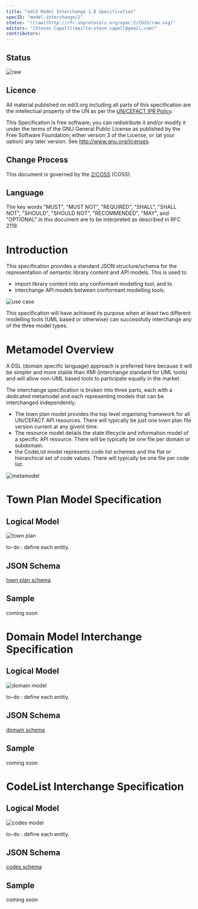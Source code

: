 ```yaml
---
title: "edi3 Model Interchange 1.0 Specification"
specID: "model-interchange/1"
status: "![raw](http://rfc.unprotocols.org/spec:2/COSS/raw.svg)"
editors: "[Steven Capell](mailto:steve.capell@gmail.com)"
contributors: 
---
```


## Status

![raw](http://rfc.unprotocols.org/spec:2/COSS/raw.svg)

## Licence

All material published on edi3.org including all parts of this specification are the intellectual property of the UN as per the [UN/CEFACT IPR Policy](https://www.unece.org/fileadmin/DAM/cefact/cf_plenary/plenary12/ECE_TRADE_C_CEFACT_2010_20_Rev2E_UpdatedIPRpolicy.pdf).

This Specification is free software; you can redistribute it and/or modify it under the terms of the GNU General Public License as published by the Free Software Foundation; either version 3 of the License, or (at your option) any later version. See http://www.gnu.org/licenses.
 
## Change Process

This document is governed by the [2/COSS](http://rfc.unprotocols.org/spec:2/COSS/) (COSS).

## Language

The key words "MUST", "MUST NOT", "REQUIRED", "SHALL", "SHALL NOT", "SHOULD", "SHOULD NOT", "RECOMMENDED", "MAY", and "OPTIONAL" 
in this document are to be interpreted as described in RFC 2119.

# Introduction

This specification provides a standard JSON structure/schema for the representation of semantic library content and API models. This is used to

* import library content into any conformant modelling tool, and to
* interchange API models between conformant modelling tools.

![use case](use-case.png)

This specification will have achieved its purpose when at least two different modelling tools (UML based or otherwise) can successfully interchange any of the three model types.

# Metamodel Overview

A DSL (domain specific language) approach is preferred here because it will be simpler and more stable than XMI (interchange standard for UML tools) and will allow non-UML based tools to participate equally in the market.

The interchange specification is broken into three parts, each with a dedicated metamodel and each representing models that can be interchanged independently.

* The  town plan model provides the top level organising framework for all UN/CEFACT API resources. There will typically be just one town plan file version current at any givent time.
* The resource model details the state lifecycle and information model of a specific API resource.  There will be typically be one file per domain or subdomain.
* the CodeList model represents code list schemes and the flat or hierarchical set of code values.  There will typically be one file per code list.

![metamodel](overview-metamodel.png)


# Town Plan Model Specification

## Logical Model

![town plan](townplan-metamodel.png)

to-do : define each entity.

## JSON Schema

[town plan schema](townplan-schema.json)

## Sample

coming soon

# Domain Model Interchange Specification

## Logical Model

![domain model](domain-metamodel.png)

to-do : define each entity.

## JSON Schema

[domain schema](domain-schema.json)

## Sample

coming soon

# CodeList Interchange Specification

## Logical Model

![codes model](codes-metamodel.png)

to-do : define each entity.

## JSON Schema

[codes schema](codes-schema.json)

## Sample

coming soon

